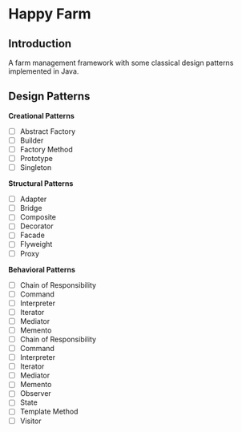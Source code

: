 Happy Farm
========

Introduction
--------
A farm management framework with some classical design patterns implemented in Java.

Design Patterns
--------
**Creational Patterns**
- [ ] Abstract Factory
- [ ] Builder
- [ ] Factory Method
- [ ] Prototype
- [ ] Singleton

**Structural Patterns**
- [ ] Adapter
- [ ] Bridge
- [ ] Composite
- [ ] Decorator
- [ ] Facade
- [ ] Flyweight
- [ ] Proxy

**Behavioral Patterns**
- [ ] Chain of Responsibility
- [ ] Command
- [ ] Interpreter
- [ ] Iterator
- [ ] Mediator
- [ ] Memento
- [ ] Chain of Responsibility
- [ ] Command
- [ ] Interpreter
- [ ] Iterator
- [ ] Mediator
- [ ] Memento
- [ ] Observer
- [ ] State
- [ ] Template Method
- [ ] Visitor
